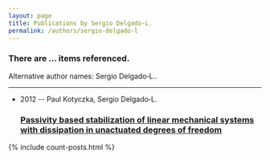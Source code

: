 ```yaml
---
layout: page
title: Publications by Sergio Delgado‐L.
permalink: /authors/sergio-delgado-l
---
```


<h3 id="number-posts">There are ... items referenced.</h3>
<p id='info-authors'>Alternative author names: Sergio Delgado‐L..</p>
<hr />
<ul class="post-list">
<li><span class='post-meta'>2012 -- Paul Kotyczka, Sergio Delgado‐L.</span><h3><a class='post-link' href="{{ site.baseurl }}/passivity-based-stabilization-of-linear-mechanical-systems-with-dissipation-in-unactuated-degrees-of-freedom">Passivity based stabilization of linear mechanical systems with dissipation in unactuated degrees of freedom</a></h3></li>

</ul>
{% include count-posts.html %}

